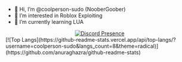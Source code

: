 - 👋 Hi, I’m @coolperson-sudo (NooberGoober)
- 👀 I’m interested in Roblox Exploiting
- 🌱 I’m currently learning LUA

<div align="center">
  <a href="https://discord.com/users/1261962956732760105">
    <img src="https://lanyard.cnrad.dev/api/1177722124035706931" alt="Discord Presence">
  </a>
</div>
[![Top Langs](https://github-readme-stats.vercel.app/api/top-langs/?username=coolperson-sudo&langs_count=8&theme=radical)](https://github.com/anuraghazra/github-readme-stats)
